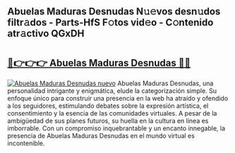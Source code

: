 ## Abuelas Maduras Desnudas N𝚞𝚎vos desn𝚞dos filtr𝚊dos - Parts-HfS F𝚘tos vid𝚎o - C𝚘ntenido atr𝚊ctivo QGxDH

# <h2><a href="http://mbdpuw.tromn.icu/?c=Abuelas+Maduras+Desnudas">🔗👉👉👉 Abuelas Maduras Desnudas 🔗🔗</a></h2>

[![Abuelas Maduras Desnudas nuevo](https://i.imgur.com/pEAQMta.gif)](http://mbdpuw.tromn.icu/?c=Abuelas+Maduras+Desnudas)
Abuelas Maduras Desnudas, una personalidad intrigante y enigmática, elude la categorización simple. Su enfoque único para construir una presencia en la web ha atraído y ofendido a los seguidores, estimulando debates sobre la expresión artística, el consentimiento y la esencia de las comunidades virtuales. A pesar de la ambigüedad de sus planes futuros, su huella en la cultura en línea es imborrable. Con un compromiso inquebrantable y un encanto innegable, la presencia de Abuelas Maduras Desnudas en el mundo virtual es incontenible.
